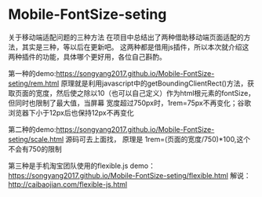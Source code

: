# Mobile-FontSize-seting
关于移动端适配问题的三种方法
在项目中总结出了两种借助移动端页面适配的方法，其实是三种，等以后在更新吧。
这两种都是借用js插件，所以本次就介绍这两种插件的功能，具体哪个更好用，各位自己斟酌。

第一种的demo:https://songyang2017.github.io/Mobile-FontSize-seting/rem.html
原理就是利用javascript中的getBoundingClientRect()方法，获取页面的宽度，然后使之除以10（也可以自己定义）作为html根元素的fontSize，但同时也限制了最大值，当屏幕
宽度超过750px时，1rem=75px不再变化；谷歌浏览器下小于12px后也保持12px不再变化


第二种的demo:https://songyang2017.github.io/Mobile-FontSize-seting/scale.html
源码可去上面找，
原理是 1rem=(页面的宽度/750)*100,这个不会有750的限制


第三种是手机淘宝团队使用的flexible.js demo：https://songyang2017.github.io/Mobile-FontSize-seting/flexible.html
解说：http://caibaojian.com/flexible-js.html
